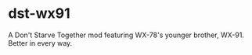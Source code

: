 # dst-wx91

A Don't Starve Together mod featuring WX-78's younger brother, WX-91. Better in every way.
